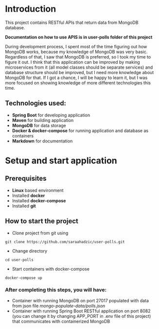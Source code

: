 # Introduction

This project contains RESTful APIs that return data from MongoDB database. 

**Documentation on how to use APIS is in user-polls folder of this project**

During development process, I spent most of the time figuring out how MongoDB works, because my knowledge of MongoDB was very basic. Regardless of that, I saw that MongoDB is preferred, so I took my time to figure it out. I think that this application can be improved by making microservices from it (all model classes should be separate services) and database structure should be improved, but I need more knowledge about MongoDB for that. If I got a chance, I will be happy to learn it, but I was more focused on showing knowledge of more different technologies this time.


## Technologies used:
 - **Spring Boot** for developing application
 - **Maven** for building application
 - **MongoDB** for data storage
 - **Docker & docker-compose** for running application and database as containers
 - **Markdown** for documentation
                                                         

# Setup and start application
## Prerequisites
 - **Linux** based environment
 - Installed **docker**
 - Installed **docker-compose**
 - Installed **git**
 
 ## How to start the project
 - Clone project from git using
 ```
 git clone https://github.com/saraahadzic/user-polls.git
```
 - Change directory
 ```
 cd user-polls
```
 - Start containers with docker-compose
```
docker-compose up 
```

### After completing this steps, you will have:
  - Container with running MongoDB on port 27017 populated with data from json file *mongo-populate-data/polls.json*
  - Container with running Spring Boot RESTful application on port 8082 (you can change it by changing APP_PORT in .env file of this project) that communicates with containerized MongoDB
 
